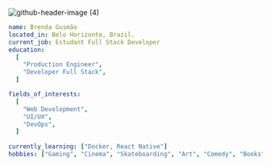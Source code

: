![github-header-image (4)](https://user-images.githubusercontent.com/106771748/200428781-29cef792-4e87-40ad-b565-09f6bb6e2500.png)
```yaml
name: Brenda Gusmão
located_in: Belo Horizonte, Brazil.
current_job: Estudant Full Stack Developer
education:
  [
    "Production Engineer",
    "Developer Full Stack",
  ]

fields_of_interests:
  [
    "Web Development",
    "UI/UX",
    "DevOps",
  ]
  
currently_learning: ["Docker, React Native"]
hobbies: ["Gaming", "Cinema", "Skateboarding", "Art", "Comedy", "Books"]
```
